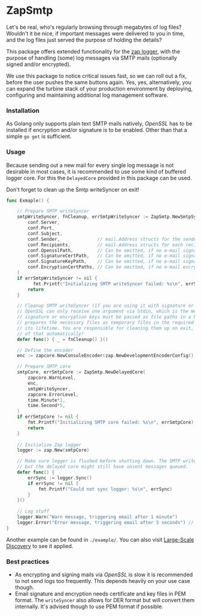 # ZapSmtp
Let's be real, who's regularly browsing through megabytes of log files? Wouldn't it be nice, if important messages 
were delivered to you in time, and the log files just served the purpose of holding the details?

This package offers extended functionality for the [zap logger](https://github.com/uber-go/zap), with the purpose 
of handling (some) log messages via SMTP mails (optionally signed and/or encrypted). 

We use this package to notice critical issues fast, so we can roll out a fix, before the user pushes the same buttons 
again. Yes, yes, alternatively, you can expand the turbine stack of your production environment
by deploying, configuring and maintaining additional log management software.

### Installation
As Golang only supports plain text SMTP mails natively, _OpenSSL_ has to be installed if encryption and/or signature is
to be enabled. Other than that a simple `go get` is sufficient.

### Usage
Because sending out a new mail for every single log message is not desirable in most cases, it is recommended to use
some kind of buffered logger core. For this the `DelayedCore` provided in this package can be used.

Don't forget to clean up the Smtp writeSyncer on exit!

```go
func Exmaple() {

    // Prepare SMTP writeSyncer
    smtpWriteSyncer, fnCleanup, errSmtpWriteSyncer := ZapSmtp.NewSmtpSyncer(
        conf.Server,
        conf.Port,
        conf.Subject,
        conf.Sender,              // mail.Address structs for the sender
        conf.Recipients,          // mail.Address structs for each recipient
        conf.OpensslPath,         // Can be omitted, if no e-mail signature nor encryption is desired
        conf.SignatureCertPath,   // Can be omitted, if no e-mail signature is desired
        conf.SignatureKeyPath,    // Can be omitted, if no e-mail signature is desired
        conf.EncryptionCertPaths, // Can be omitted, if no e-mail encryption is desired
    )
    if errSmtpWriteSyncer != nil {
          fmt.Printf("Initializing SMTP writeSyncer failed: %s\n", errSmtpWriteSyncer)
        return
    }

    // Cleanup SMTP writeSyncer (if you are using it with signature or encryption). 
	// OpenSSL can only receive one argument via Stdin, which is the message. Other arguments, such as 
	// signature or encryption keys must be passed as file paths in a PEM format. The SMTP writeSyncer 
	// prepares the necessary files as temporary files in the required format and uses them throughout 
	// its lifetime. You are responsible for cleaning them up on exit, Zap logger cannot not take care 
	// of that automatically!
    defer func() { _ = fnCleanup() }()

    // Define the encoder
    enc := zapcore.NewConsoleEncoder(zap.NewDevelopmentEncoderConfig())

    // Prepare SMTP core
    smtpCore, errSmtpCore := ZapSmtp.NewDelayedCore(
        zapcore.WarnLevel,
        enc,
        smtpWriteSyncer,
        zapcore.ErrorLevel,
        time.Minute*1,
        time.Second*5,
    )
    if errSmtpCore != nil {
        fmt.Printf("Initializing SMTP core failed: %s\n", errSmtpCore)
        return
    }
    
    // Initialize Zap logger
    logger := zap.New(smtpCore)

    // Make sure logger is flushed before shutting down. The SMTP writeSyncer does not need to be flushed,
    // but the delayed core might still have unsent messages queued.
    defer func() {
        errSync := logger.Sync()
        if errSync != nil {
            fmt.Printf("Could not sync logger: %s\n", errSync)
        }
    }()
            
    // Log stuff
    logger.Warn("Warn message, triggering email after 1 minute")
    logger.Error("Error message, triggering email after 5 seconds") // Email sent after 5 seconds will include warning
}
```

Another example can be found in `./example/`. 
You can also visit [Large-Scale Discovery](https://github.com/siemens/large-scale-discovery) to see it applied.

### Best practices
- As encrypting and signing mails via _OpenSSL_ is slow it is recommended to not send logs too frequently. This depends
  heavily on your use case though.
- Email signature and encryption needs certificate and key files in PEM format. The `writeSyncer`
  also allows for DER format but will convert them internally. It's advised though to use PEM format if possible.
